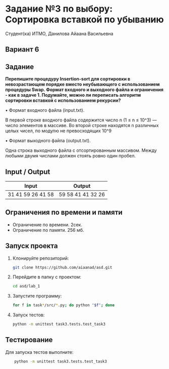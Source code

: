 # Задание №3 по выбору: Сортировка вставкой по убыванию
Студент(ка) ИТМО, Данилова Айаана Васильевна

## Вариант 6

## Задание
**Перепишите процедуру Insertion-sort для сортировки в невозрастающем порядке вместо неубывающего с использованием процедуры Swap.
Формат входного и выходного файла и ограничения - как в задаче 1.
Подумайте, можно ли переписать алгоритм сортировки вставкой с использованием рекурсии?**

• Формат входного файла (input.txt). 

В первой строке входного файла содержится число n (1 ≤ n ≤ 10^3) — число элементов в массиве. Во второй
строке находятся n различных целых чисел, по модулю не превосходящих
10^9

• Формат выходного файла (output.txt).

Одна строка выходного файла с
отсортированным массивом. Между любыми двумя числами должен стоять
ровно один пробел.


## Input / Output 

| Input             | Output            |
|-------------------|-------------------|
| 31 41 59 26 41 58 | 59 58 41 41 32 26 |
## Ограничения по времени и памяти

- Ограничение по времени. 2сек.
- Ограничение по памяти. 256 мб.


## Запуск проекта
1. Клонируйте репозиторий:
   ```bash
   git clone https://github.com/aiaanad/asd.git
   ```
2. Перейдите в папку с проектом:
   ```bash
   cd asd/lab_1
   ```
3. Запустите программу:
   ```bash
   for f in task*/src/*.py; do python "$f"; done 
   ```

4. Запуск тестов:
   ```bash
   python -m unittest task3.tests.test_task3
   ```


## Тестирование
Для запуска тестов выполните:
```bash
    python -m unittest task3.tests.test_task3
```
